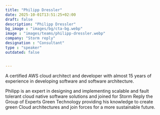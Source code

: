 ```yaml
---
title: "Philipp Dressler"
date: 2025-10-01T13:51:25+02:00
draft: false
description: "Philipp Dressler"
bg_image : "images/bg/cta-bg.webp"
image : "images/teams/philipp-dressler.webp"
company: "Storm reply"
designation : "Consultant"
type : "speaker"
outdated: false


---
```


A certified AWS cloud architect and developer with almost 15 years of experience in developing software and software architecture.

Philipp is an expert in designing and implementing scalable and fault tolerant cloud native software solutions and joined for Storm Reply the Group of Experts Green Technology providing his knowledge to create green Cloud architectures and join forces for a more sustainable future.
